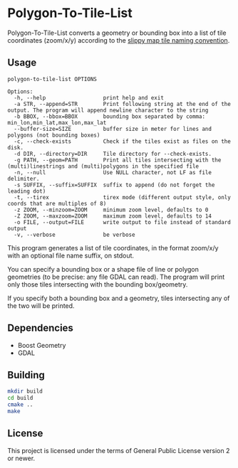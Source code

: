 # Polygon-To-Tile-List

Polygon-To-Tile-List converts a geometry or bounding box into a list of tile coordinates (zoom/x/y)
according to the [slippy map tile naming convention](https://wiki.openstreetmap.org/wiki/Slippy_map_tilenames).

## Usage

```
polygon-to-tile-list OPTIONS 

Options:
  -h, --help                  print help and exit
  -a STR, --append=STR        Print following string at the end of the output. The program will append newline character to the string
  -b BBOX, --bbox=BBOX        bounding box separated by comma: min_lon,min_lat,max_lon,max_lat
  --buffer-size=SIZE          buffer size in meter for lines and polygons (not bounding boxes)
  -c, --check-exists          Check if the tiles exist as files on the disk.
  -d DIR, --directory=DIR     Tile directory for --check-exists.
  -g PATH, --geom=PATH        Print all tiles intersecting with the (multi)linestrings and (multi)polygons in the specified file
  -n, --null                  Use NULL character, not LF as file delimiter.
  -s SUFFIX, --suffix=SUFFIX  suffix to append (do not forget the leading dot)
  -t, --tirex                 tirex mode (different output style, only coords that are multiples of 8)
  -z ZOOM, --minzoom=ZOOM     minimum zoom level, defaults to 0
  -Z ZOOM, --maxzoom=ZOOM     maximum zoom level, defaults to 14
  -o FILE, --output=FILE      write output to file instead of standard output
  -v, --verbose               be verbose
```

This program generates a list of tile coordinates, in the format zoom/x/y with an optional file name suffix, on stdout.

You can specify a bounding box or a shape file of line or polygon geometries (to be precise: any file GDAL can read).
The program will print only those tiles intersecting with the bounding box/geometry.

If you specify both a bounding box and a geometry, tiles intersecting any of the two will be printed.

## Dependencies

* Boost Geometry
* GDAL

## Building

```sh
mkdir build
cd build
cmake ..
make
```

## License

This project is licensed under the terms of General Public License version 2 or newer.
